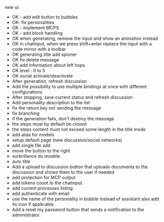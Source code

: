 new ui:

- OK - add edit button to bubbles
- OK- fix personalities
- OK - implement MCPS
- OK - add <think> block handling
- OK when generating, remove the input and show an animation instead
- OK in chatinput, when we press shift+enter replace the input with a code mirror with a toolbar
- OK generating title add spinner 
- OK fix delete message
- OK add information about left hops
- OK level : 0 to 5
- OK social activate/deactivate
- After generation, refresh discussion
- Add the possibility to use multiple bindings at once with different configurations
- After stopping, save current status and refresh discussion
- Add personality description to the list
- fix the return key not sending the message
- fix branching
- if the generation fails, don't destroy the message
- the steps must by default be closed
- the steps content must not exceed some length in the title mode
- add alias for models
- setup default page (new discussion/social networks)
- add single file add
- move the button to the right
- surbrillance du modèle
- auto title
- Add a upload to discussion button that uploads documents to the discussion and shows them to the user if needed
- add protection for MCP output
- add tokens count to the chatinput
- add current processes listing
- add authenticate with email
- use the name of the personality in bubble instead of assistant also add its icon if applicable
- Add a reset my password button that sends a notification to the administrator.
